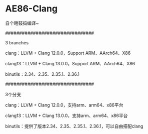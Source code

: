 # AE86-Clang

自个瞎鼓捣编译~

################################


3 branches

clang：LLVM + Clang 12.0.0，Support ARM、AArch64、X86

clang13：LLVM + Clang 13.0.0，Support ARM、AArch64、X86

binutils：2.34、2.35、2.35.1、2.36.1


################################

3个分支

clang：LLVM + Clang 12.0.0，支持arm、arm64、x86平台

clang13：LLVM + Clang 13.0.0，支持arm、arm64、x86平台

binutils：提供了版本2.34、2.35、2.35.1、2.36.1，可以自由搭配clang


